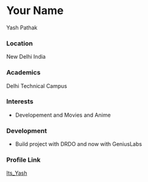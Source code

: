 # Your Name

Yash Pathak

### Location

New Delhi India

### Academics

Delhi Technical Campus

### Interests

- Developement and Movies and Anime

### Development

- Build project with DRDO and now with GeniusLabs

### Profile Link

[Its_Yash](https://github.com/Its-Yash)
